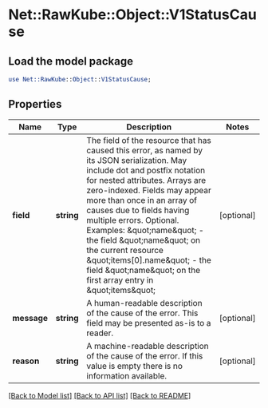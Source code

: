 # Net::RawKube::Object::V1StatusCause

## Load the model package
```perl
use Net::RawKube::Object::V1StatusCause;
```

## Properties
Name | Type | Description | Notes
------------ | ------------- | ------------- | -------------
**field** | **string** | The field of the resource that has caused this error, as named by its JSON serialization. May include dot and postfix notation for nested attributes. Arrays are zero-indexed.  Fields may appear more than once in an array of causes due to fields having multiple errors. Optional.  Examples:   \&quot;name\&quot; - the field \&quot;name\&quot; on the current resource   \&quot;items[0].name\&quot; - the field \&quot;name\&quot; on the first array entry in \&quot;items\&quot; | [optional] 
**message** | **string** | A human-readable description of the cause of the error.  This field may be presented as-is to a reader. | [optional] 
**reason** | **string** | A machine-readable description of the cause of the error. If this value is empty there is no information available. | [optional] 

[[Back to Model list]](../README.md#documentation-for-models) [[Back to API list]](../README.md#documentation-for-api-endpoints) [[Back to README]](../README.md)


